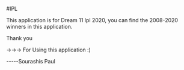 #IPL

This application is for Dream 11 Ipl 2020, you can find the 2008-2020 winners in this application. 




Thank you 

->->-> For Using this application :)


-----Sourashis Paul



